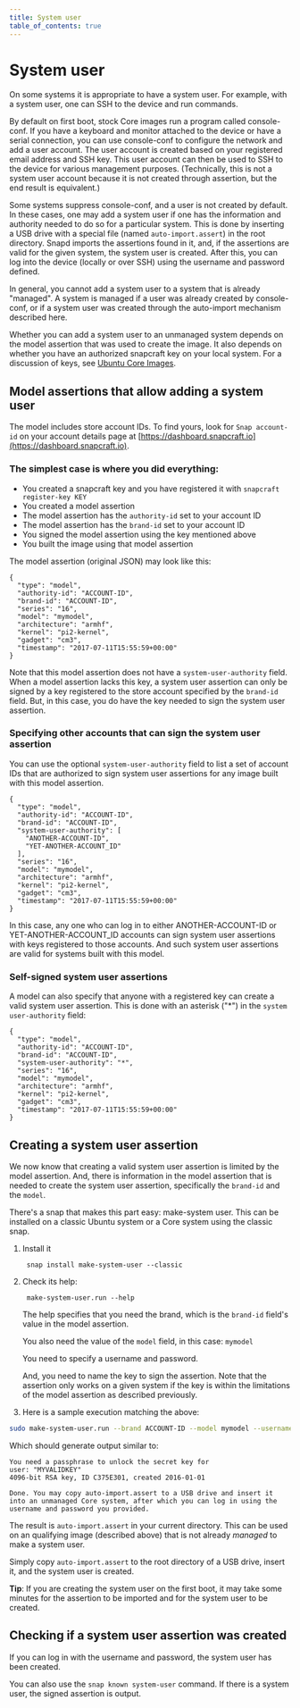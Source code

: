 ```yaml
---
title: System user
table_of_contents: true
---
```


# System user

On some systems it is appropriate to have a system user. For example, with a system user, one can SSH to the device and run commands.

By default on first boot, stock Core images run a program called console-conf. If you have a keyboard and monitor attached to the device or have a serial connection, you can use console-conf to configure the network and add a user account. The user account is created based on your registered email address and SSH key. This user account can then be used to SSH to the device for various management purposes. (Technically, this is not a system user account because it is not created through assertion, but the end result is equivalent.)

Some systems suppress console-conf, and a user is not created by default. In these cases, one may add a system user if one has the information and authority needed to do so for a particular system. This is done by inserting a USB drive with a special file (named `auto-import.assert`) in the root directory. Snapd imports the assertions found in it, and, if the assertions are valid for the given system, the system user is created. After this, you can log into the device (locally or over SSH) using the username and password defined.

In general, you cannot add a system user to a system that is already "managed". A system is managed if a user was already created by console-conf, or if a system user was created through the auto-import mechanism described here.

Whether you can add a system user to an unmanaged system depends on the model assertion that was used to create the image. It also depends on whether you have an authorized snapcraft key on your local system. For a discussion of keys, see [Ubuntu Core Images](../build-device/image-building.md).

## Model assertions that allow adding a system user

The model includes store account IDs. To find yours, look for `Snap account-id` on your account details page at [https://dashboard.snapcraft.io](https://dashboard.snapcraft.io).


### The simplest case is where you did everything:

* You created a snapcraft key and you have registered it with `snapcraft register-key KEY`
* You created a model assertion
* The model assertion has the `authority-id` set to your account ID
* The model assertion has the `brand-id` set to your account ID
* You signed the model assertion using the key mentioned above
* You built the image using that model assertion

The model assertion (original JSON) may look like this:

```
{
  "type": "model",
  "authority-id": "ACCOUNT-ID",
  "brand-id": "ACCOUNT-ID",
  "series": "16",
  "model": "mymodel",
  "architecture": "armhf",
  "kernel": "pi2-kernel",
  "gadget": "cm3",
  "timestamp": "2017-07-11T15:55:59+00:00"
}
```

Note that this model assertion does not have a `system-user-authority` field. When a model assertion lacks this key, a system user assertion can only be signed by a key registered to the store account specified by the `brand-id` field. But, in this case, you do have the key needed to sign the system user assertion.

### Specifying other accounts that can sign the system user assertion

You can use the optional `system-user-authority` field to list a set of account IDs that are authorized to sign system user assertions for any image built with this model assertion.

```
{
  "type": "model",
  "authority-id": "ACCOUNT-ID",
  "brand-id": "ACCOUNT-ID",
  "system-user-authority": [
    "ANOTHER-ACCOUNT-ID",
    "YET-ANOTHER-ACCOUNT_ID"
  ],
  "series": "16",
  "model": "mymodel",
  "architecture": "armhf",
  "kernel": "pi2-kernel",
  "gadget": "cm3",
  "timestamp": "2017-07-11T15:55:59+00:00"
}
```

In this case, any one who can log in to either ANOTHER-ACCOUNT-ID or YET-ANOTHER-ACCOUNT_ID accounts can sign system user assertions with keys registered to those accounts. And such system user assertions are valid for systems built with this model.

### Self-signed system user assertions

A model can also specify that anyone with a registered key can create a valid system user assertion. This is done with an asterisk ("*") in the `system user-authority` field:

```
{
  "type": "model",
  "authority-id": "ACCOUNT-ID",
  "brand-id": "ACCOUNT-ID",
  "system-user-authority": "*",
  "series": "16",
  "model": "mymodel",
  "architecture": "armhf",
  "kernel": "pi2-kernel",
  "gadget": "cm3",
  "timestamp": "2017-07-11T15:55:59+00:00"
}
```

## Creating a system user assertion

We now know that creating a valid system user assertion is limited by the model assertion. And, there is information in the model assertion that is needed to create the system user assertion, specifically the `brand-id` and the `model`.


There's a snap that makes this part easy: make-system user. This can be installed on a classic Ubuntu system or a Core system using the classic snap.

1. Install it 

        snap install make-system-user --classic

1. Check its help:

        make-system-user.run --help

    The help specifies that you need the brand, which is the `brand-id` field's value in the model assertion. 

    You also need the value of the `model` field, in this case: `mymodel`

    You need to specify a username and password. 

    And, you need to name the key to sign the assertion. Note that the assertion only works on a given system if the key is within the limitations of the model assertion as described previously.


1. Here is a sample execution matching the above:

```bash
sudo make-system-user.run --brand ACCOUNT-ID --model mymodel --username chuckthecoolcat --password heresapassword --key MYVALIDKEY
```
Which should generate output similar to:

```no-highlight
You need a passphrase to unlock the secret key for
user: "MYVALIDKEY"
4096-bit RSA key, ID C375E301, created 2016-01-01

Done. You may copy auto-import.assert to a USB drive and insert it into an unmanaged Core system, after which you can log in using the username and password you provided.
```

The result is `auto-import.assert` in your current directory. This can be used on an qualifying image (described above) that is not already *managed* to make a system user. 

Simply copy `auto-import.assert` to the root directory of a USB drive, insert it, and the system user is created. 

**Tip**: If you are creating the system user on the first boot, it may take some minutes for the assertion to be imported and for the system user to be created. 


## Checking if a system user assertion was created 

If you can log in with the username and password, the system user has been created. 

You can also use the `snap known system-user` command. If there is a system user, the signed assertion is output. 

